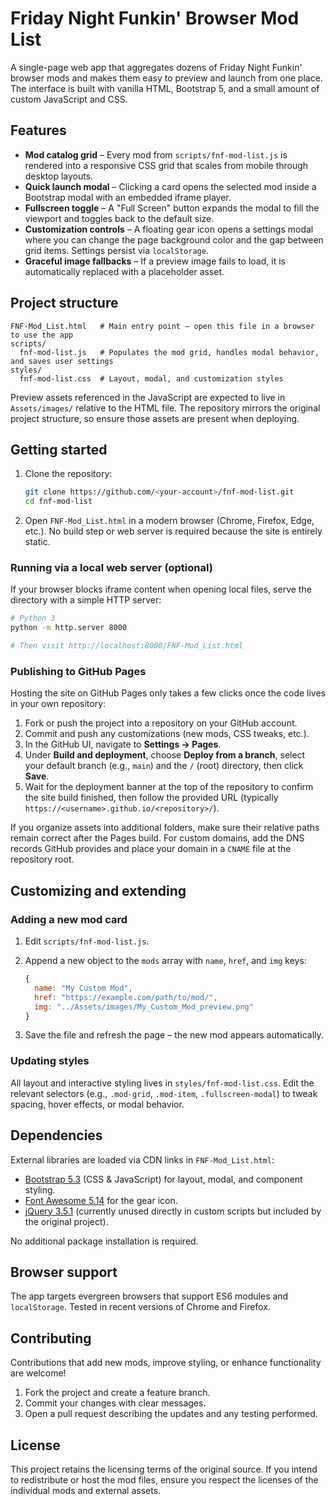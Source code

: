 # Friday Night Funkin' Browser Mod List

A single-page web app that aggregates dozens of Friday Night Funkin' browser mods and makes them easy to preview and launch from one place. The interface is built with vanilla HTML, Bootstrap 5, and a small amount of custom JavaScript and CSS.

## Features

- **Mod catalog grid** – Every mod from `scripts/fnf-mod-list.js` is rendered into a responsive CSS grid that scales from mobile through desktop layouts.
- **Quick launch modal** – Clicking a card opens the selected mod inside a Bootstrap modal with an embedded iframe player.
- **Fullscreen toggle** – A "Full Screen" button expands the modal to fill the viewport and toggles back to the default size.
- **Customization controls** – A floating gear icon opens a settings modal where you can change the page background color and the gap between grid items. Settings persist via `localStorage`.
- **Graceful image fallbacks** – If a preview image fails to load, it is automatically replaced with a placeholder asset.

## Project structure

```text
FNF-Mod_List.html   # Main entry point – open this file in a browser to use the app
scripts/
  fnf-mod-list.js   # Populates the mod grid, handles modal behavior, and saves user settings
styles/
  fnf-mod-list.css  # Layout, modal, and customization styles
```

Preview assets referenced in the JavaScript are expected to live in `Assets/images/` relative to the HTML file. The repository mirrors the original project structure, so ensure those assets are present when deploying.

## Getting started

1. Clone the repository:

   ```bash
   git clone https://github.com/<your-account>/fnf-mod-list.git
   cd fnf-mod-list
   ```

2. Open `FNF-Mod_List.html` in a modern browser (Chrome, Firefox, Edge, etc.). No build step or web server is required because the site is entirely static.

### Running via a local web server (optional)

If your browser blocks iframe content when opening local files, serve the directory with a simple HTTP server:

```bash
# Python 3
python -m http.server 8000

# Then visit http://localhost:8000/FNF-Mod_List.html
```

### Publishing to GitHub Pages

Hosting the site on GitHub Pages only takes a few clicks once the code lives in your own repository:

1. Fork or push the project into a repository on your GitHub account.
2. Commit and push any customizations (new mods, CSS tweaks, etc.).
3. In the GitHub UI, navigate to **Settings → Pages**.
4. Under **Build and deployment**, choose **Deploy from a branch**, select your default branch (e.g., `main`) and the `/` (root) directory, then click **Save**.
5. Wait for the deployment banner at the top of the repository to confirm the site build finished, then follow the provided URL (typically `https://<username>.github.io/<repository>/`).

If you organize assets into additional folders, make sure their relative paths remain correct after the Pages build. For custom domains, add the DNS records GitHub provides and place your domain in a `CNAME` file at the repository root.

## Customizing and extending

### Adding a new mod card

1. Edit `scripts/fnf-mod-list.js`.
2. Append a new object to the `mods` array with `name`, `href`, and `img` keys:

   ```js
   {
     name: "My Custom Mod",
     href: "https://example.com/path/to/mod/",
     img: "../Assets/images/My_Custom_Mod_preview.png"
   }
   ```

3. Save the file and refresh the page – the new mod appears automatically.

### Updating styles

All layout and interactive styling lives in `styles/fnf-mod-list.css`. Edit the relevant selectors (e.g., `.mod-grid`, `.mod-item`, `.fullscreen-modal`) to tweak spacing, hover effects, or modal behavior.

## Dependencies

External libraries are loaded via CDN links in `FNF-Mod_List.html`:

- [Bootstrap 5.3](https://getbootstrap.com/) (CSS & JavaScript) for layout, modal, and component styling.
- [Font Awesome 5.14](https://fontawesome.com/) for the gear icon.
- [jQuery 3.5.1](https://jquery.com/) (currently unused directly in custom scripts but included by the original project).

No additional package installation is required.

## Browser support

The app targets evergreen browsers that support ES6 modules and `localStorage`. Tested in recent versions of Chrome and Firefox.

## Contributing

Contributions that add new mods, improve styling, or enhance functionality are welcome!

1. Fork the project and create a feature branch.
2. Commit your changes with clear messages.
3. Open a pull request describing the updates and any testing performed.

## License

This project retains the licensing terms of the original source. If you intend to redistribute or host the mod files, ensure you respect the licenses of the individual mods and external assets. 
